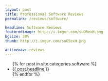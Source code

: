 ```yaml
---
layout: post
title: Professional Software Reviews
permalink: /reviews/software/

headline: Software Reviews
featuredimage: http://i.imgur.com/suO5exH.png
bgsize: 30%
thumb: http://i.imgur.com/suO5exH.png

activenav: reviews
---
```


<ul class="postlist">
	{% for post in site.categories.software %}
		<li class="col-sm-4">
			<div class="pull-left overlayimg" style="background: url({{ post.thumb }}) center center; background-size: cover;">
				<div class="overlaycontainer"><span class="overlaytxt"><a href="{{ site.baseurl }}{{ post.url }}">{{ post.headline }}</a></span></div>
			</div>
		</li>
	{% endfor %}
</ul>
<div class="clearfix"></div>